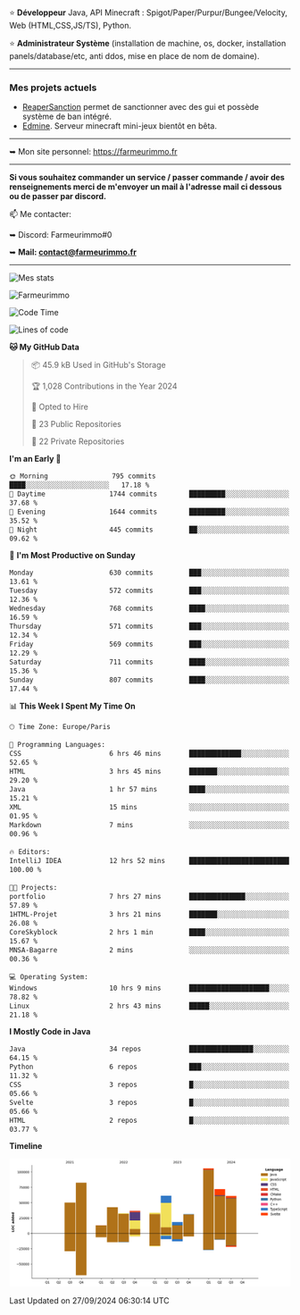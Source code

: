 ⭐ **Développeur** Java, API Minecraft : Spigot/Paper/Purpur/Bungee/Velocity, Web (HTML,CSS,JS/TS), Python.

⭐ **Administrateur Système** (installation de machine, os, docker, installation panels/database/etc, anti ddos, mise en place de nom de domaine).

---

### Mes projets actuels
- [ReaperSanction](https://www.spigotmc.org/resources/reapersanction.89580/) permet de sanctionner avec des gui et possède système de ban intégré.
- [Edmine](https://edmine.net). Serveur minecraft mini-jeux bientôt en bêta.

---

➥ Mon site personnel: https://farmeurimmo.fr

---

**Si vous souhaitez commander un service / passer commande / avoir des renseignements merci de m'envoyer un mail à l'adresse mail ci dessous ou de passer par discord.**

📫 Me contacter:
 
   ➥ Discord: Farmeurimmo#0
   
   ➥ **Mail: contact@farmeurimmo.fr**

---

![Mes stats](https://github-readme-stats.farmeurimmo.fr/api?username=Farmeurimmo&count_private=true&show_icons=true&theme=radical)

<img src="https://komarev.com/ghpvc/?username=Farmeurimmo" alt="Farmeurimmo" />

<!--START_SECTION:waka-->
![Code Time](http://img.shields.io/badge/Code%20Time-1%2C567%20hrs%206%20mins-blue)

![Lines of code](https://img.shields.io/badge/From%20Hello%20World%20I%27ve%20Written-640.9%20thousand%20lines%20of%20code-blue)

**🐱 My GitHub Data** 

> 📦 45.9 kB Used in GitHub's Storage 
 > 
> 🏆 1,028 Contributions in the Year 2024
 > 
> 💼 Opted to Hire
 > 
> 📜 23 Public Repositories 
 > 
> 🔑 22 Private Repositories 
 > 
**I'm an Early 🐤** 

```text
🌞 Morning                795 commits         ████░░░░░░░░░░░░░░░░░░░░░   17.18 % 
🌆 Daytime                1744 commits        █████████░░░░░░░░░░░░░░░░   37.68 % 
🌃 Evening                1644 commits        █████████░░░░░░░░░░░░░░░░   35.52 % 
🌙 Night                  445 commits         ██░░░░░░░░░░░░░░░░░░░░░░░   09.62 % 
```
📅 **I'm Most Productive on Sunday** 

```text
Monday                   630 commits         ███░░░░░░░░░░░░░░░░░░░░░░   13.61 % 
Tuesday                  572 commits         ███░░░░░░░░░░░░░░░░░░░░░░   12.36 % 
Wednesday                768 commits         ████░░░░░░░░░░░░░░░░░░░░░   16.59 % 
Thursday                 571 commits         ███░░░░░░░░░░░░░░░░░░░░░░   12.34 % 
Friday                   569 commits         ███░░░░░░░░░░░░░░░░░░░░░░   12.29 % 
Saturday                 711 commits         ████░░░░░░░░░░░░░░░░░░░░░   15.36 % 
Sunday                   807 commits         ████░░░░░░░░░░░░░░░░░░░░░   17.44 % 
```


📊 **This Week I Spent My Time On** 

```text
🕑︎ Time Zone: Europe/Paris

💬 Programming Languages: 
CSS                      6 hrs 46 mins       █████████████░░░░░░░░░░░░   52.65 % 
HTML                     3 hrs 45 mins       ███████░░░░░░░░░░░░░░░░░░   29.20 % 
Java                     1 hr 57 mins        ████░░░░░░░░░░░░░░░░░░░░░   15.21 % 
XML                      15 mins             ░░░░░░░░░░░░░░░░░░░░░░░░░   01.95 % 
Markdown                 7 mins              ░░░░░░░░░░░░░░░░░░░░░░░░░   00.96 % 

🔥 Editors: 
IntelliJ IDEA            12 hrs 52 mins      █████████████████████████   100.00 % 

🐱‍💻 Projects: 
portfolio                7 hrs 27 mins       ██████████████░░░░░░░░░░░   57.89 % 
1HTML-Projet             3 hrs 21 mins       ███████░░░░░░░░░░░░░░░░░░   26.08 % 
CoreSkyblock             2 hrs 1 min         ████░░░░░░░░░░░░░░░░░░░░░   15.67 % 
MNSA-Bagarre             2 mins              ░░░░░░░░░░░░░░░░░░░░░░░░░   00.36 % 

💻 Operating System: 
Windows                  10 hrs 9 mins       ████████████████████░░░░░   78.82 % 
Linux                    2 hrs 43 mins       █████░░░░░░░░░░░░░░░░░░░░   21.18 % 
```

**I Mostly Code in Java** 

```text
Java                     34 repos            ████████████████░░░░░░░░░   64.15 % 
Python                   6 repos             ███░░░░░░░░░░░░░░░░░░░░░░   11.32 % 
CSS                      3 repos             █░░░░░░░░░░░░░░░░░░░░░░░░   05.66 % 
Svelte                   3 repos             █░░░░░░░░░░░░░░░░░░░░░░░░   05.66 % 
HTML                     2 repos             █░░░░░░░░░░░░░░░░░░░░░░░░   03.77 % 
```



**Timeline**

![Lines of Code chart](https://raw.githubusercontent.com/Farmeurimmo/Farmeurimmo/main/assets/bar_graph.png)


 Last Updated on 27/09/2024 06:30:14 UTC
<!--END_SECTION:waka-->

